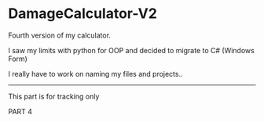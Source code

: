 # DamageCalculator-V2
Fourth version of my calculator.

I saw my limits with python for OOP and decided to migrate to C# (Windows Form)

I really have to work on naming my files and projects..

----------------------------------------------------------------------------

This part is for tracking only

PART 4

